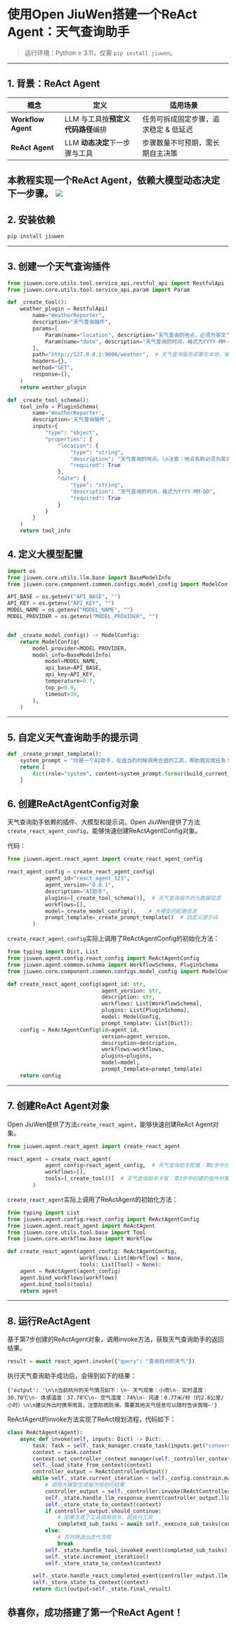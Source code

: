 # 使用Open JiuWen搭建一个ReAct Agent：天气查询助手

> 运行环境：Python ≥ 3.11，仅需 `pip install jiuwen`。

---

## 1. 背景：ReAct Agent

| 概念                 | 定义                    | 适用场景                 |
|--------------------|-----------------------|----------------------|
| **Workflow Agent** | LLM 与工具按**预定义代码路径**编排 | 任务可拆成固定步骤，追求稳定 & 低延迟 |
| **ReAct Agent**    | LLM **动态决定**下一步骤与工具   | 步骤数量不可预期，需长期自主决策     |

本教程实现一个**ReAct Agent**，依赖大模型动态决定下一步骤。
![](../resource/react_agent.png)
---

## 2. 安装依赖

```bash
pip install jiuwen
```

---

## 3. 创建一个天气查询插件

```python
from jiuwen.core.utils.tool.service_api.restful_api import RestfulApi
from jiuwen.core.utils.tool.service_api.param import Param

def _create_tool():
    weather_plugin = RestfulApi(
        name="WeatherReporter",
        description="天气查询插件",
        params=[
            Param(name="location", description="天气查询的地点，必须为英文", type="string", required=True),
            Param(name="date", description="天气查询的时间，格式为YYYY-MM-DD", type="string", required=True),
        ],
        path="http://127.0.0.1:9000/weather",  # 天气查询服务部署在本地，端口9000
        headers={},
        method="GET",
        response=[],
    )
    return weather_plugin

def _create_tool_schema():
    tool_info = PluginSchema(
        name='WeatherReporter',
        description='天气查询插件',
        inputs={
            "type": "object",
            "properties": {
                "location": {
                    "type": "string",
                    "description": "天气查询的地点。\n注意：地点名称必须为英文",
                    "required": True
                },
                "date": {
                    "type": "string",
                    "description": "天气查询的时间，格式为YYYY-MM-DD",
                    "required": True
                }
            }
        }
    )
    return tool_info
```

## 4. 定义大模型配置

```python
import os
from jiuwen.core.utils.llm.base import BaseModelInfo
from jiuwen.core.component.common.configs.model_config import ModelConfig

API_BASE = os.getenv("API_BASE", "")
API_KEY = os.getenv("API_KEY", "")
MODEL_NAME = os.getenv("MODEL_NAME", "")
MODEL_PROVIDER = os.getenv("MODEL_PROVIDER", "")


def _create_model_config() -> ModelConfig:
    return ModelConfig(
        model_provider=MODEL_PROVIDER,
        model_info=BaseModelInfo(
            model=MODEL_NAME,
            api_base=API_BASE,
            api_key=API_KEY,
            temperature=0.7,
            top_p=0.9,
            timeout=30,
        ),
    )
```

---

## 5. 自定义天气查询助手的提示词

```python
def _create_prompt_template():
    system_prompt = "你是一个AI助手，在适当的时候调用合适的工具，帮助我完成任务！今天的日期为：{}\n注意：1. 如果用户请求中未指定具体时间，则默认为今天。"
    return [
        dict(role="system", content=system_prompt.format(build_current_date()))
    ]
```

## 6. 创建ReActAgentConfig对象

天气查询助手依赖的插件、大模型和提示词。Open JiuWen提供了方法`create_react_agent_config`，能够快速创建ReActAgentConfig对象。

代码：

```python
from jiuwen.agent.react_agent import create_react_agent_config

react_agent_config = create_react_agent_config(
            agent_id="react_agent_123",
            agent_version="0.0.1",
            description="AI助手",
            plugins=[_create_tool_schema()],  # 天气查询插件的元数据信息
            workflows=[],
            model=_create_model_config(),    # 大模型的配置信息
            prompt_template=_create_prompt_template()  # 自定义提示词
        )
```

`create_react_agent_config`实际上调用了ReActAgentConfig的初始化方法：
```python
from typing import Dict, List
from jiuwen.agent.config.react_config import ReActAgentConfig
from jiuwen.agent.common.schema import WorkflowSchema, PluginSchema
from jiuwen.core.component.common.configs.model_config import ModelConfig

def create_react_agent_config(agent_id: str,
                              agent_version: str,
                              description: str,
                              workflows: List[WorkflowSchema],
                              plugins: List[PluginSchema],
                              model: ModelConfig,
                              prompt_template: List[Dict]):
    config = ReActAgentConfig(id=agent_id,
                              version=agent_version,
                              description=description,
                              workflows=workflows,
                              plugins=plugins,
                              model=model,
                              prompt_template=prompt_template)
    return config
```
---

## 7. 创建ReAct Agent对象

Open JiuWen提供了方法`create_react_agent`，能够快速创建ReAct Agent对象。

```python
from jiuwen.agent.react_agent import create_react_agent

react_agent = create_react_agent(
            agent_config=react_agent_config,  # 天气查询助手配置：第6步中创建的ReActAgentConfig对象
            workflows=[],
            tools=[_create_tool()]  # 天气查询助手关联：第3步中创建的插件对象
        )
```

`create_react_agent`实际上调用了ReActAgent的初始化方法：
```python
from typing import List
from jiuwen.agent.config.react_config import ReActAgentConfig
from jiuwen.agent.react_agent import ReActAgent
from jiuwen.core.utils.tool.base import Tool
from jiuwen.core.workflow.base import Workflow

def create_react_agent(agent_config: ReActAgentConfig,
                       workflows: List[Workflow] = None,
                       tools: List[Tool] = None):
    agent = ReActAgent(agent_config)
    agent.bind_workflows(workflows)
    agent.bind_tools(tools)
    return agent
```
---

## 8. 运行ReActAgent

基于第7步创建的ReActAgent对象，调用invoke方法，获取天气查询助手的返回结果。

```python
result = await react_agent.invoke({"query": "查询杭州的天气"})
```

执行天气查询助手成功后，会得到如下的结果：
```text
{'output': '\n\n当前杭州的天气情况如下：\n- 天气现象：小雨\n- 实时温度：30.78℃\n- 体感温度：37.78℃\n- 空气湿度：74%\n- 风速：0.77米/秒（约2.8公里/小时）\n\n建议外出时携带雨具，注意防雨防滑。需要其他天气信息可以随时告诉我哦~'}
```

ReActAgent的invoke方法实现了ReAct规划流程，代码如下：
```python
class ReActAgent(Agent):
    async def invoke(self, inputs: Dict) -> Dict:
        task: Task = self._task_manager.create_task(inputs.get("conversation_id"))
        context = task.context
        context.set_controller_context_manager(self._controller_context_manager)
        self._load_state_from_context(context)
        controller_output = ReActControllerOutput()
        while self._state.current_iteration < self._config.constrain.max_iteration:
            # 调用大模型生成每次规划的结果
            controller_output = self._controller.invoke(ReActControllerInput(**inputs), context)
            self._state.handle_llm_response_event(controller_output.llm_output, controller_output.sub_tasks)
            self._store_state_to_context(context)
            if controller_output.should_continue:
                # 如果生成了工具调用命令，就执行工具
                completed_sub_tasks = await self._execute_sub_tasks(context)
            else:
                # 否则就退出迭代流程
                break
            self._state.handle_tool_invoked_event(completed_sub_tasks)
            self._state.increment_iteration()
            self._store_state_to_context(context)

        self._state.handle_react_completed_event(controller_output.llm_output.content)
        self._store_state_to_context(context)
        return dict(output=self._state.final_result)
```

恭喜你，成功搭建了第一个ReAct Agent！
---
